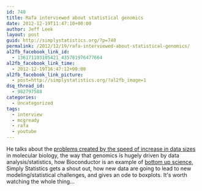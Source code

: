 ```yaml
---
id: 740
title: Rafa interviewed about statistical genomics
date: 2012-12-19T11:47:10+00:00
author: Jeff Leek
layout: post
guid: http://simplystatistics.org/?p=740
permalink: /2012/12/19/rafa-interviewed-about-statistical-genomics/
al2fb_facebook_link_id:
  - 136171103105421_435781976477664
al2fb_facebook_link_time:
  - 2012-12-19T16:47:12+00:00
al2fb_facebook_link_picture:
  - post=http://simplystatistics.org/?al2fb_image=1
dsq_thread_id:
  - 982797588
categories:
  - Uncategorized
tags:
  - interview
  - mcgready
  - rafa
  - youtube
---
```

He talks about the [problems created by the speed of increase in data sizes](http://simplystatistics.tumblr.com/post/21914291274/people-in-positions-of-power-that-dont-understand) in molecular biology, the way that genomics is hugely driven by data analysis/statistics, how Bioconductor is an example of [bottom up science](http://simplystatistics.org/2012/09/07/top-down-versus-bottom-up-science-data-analysis/), Simply Statistics gets a shout out, how new data are going to lead to new modeling/statistical challenges, and gives an ode to boxplots. It's worth watching the whole thing...